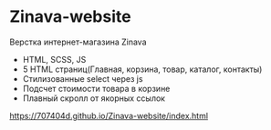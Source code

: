 # Zinava-website
Верстка интернет-магазина Zinava 

- HTML, SCSS, JS
- 5 HTML страниц(Главная, корзина, товар, каталог, контакты)
- Стилизованные select через js
- Подсчет стоимости товара в корзине
- Плавный скролл от якорных ссылок

https://707404d.github.io/Zinava-website/index.html
